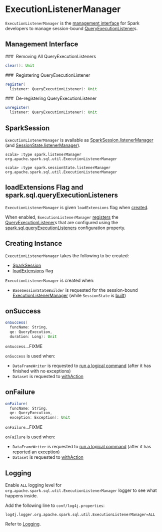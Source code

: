 # ExecutionListenerManager

`ExecutionListenerManager` is the [management interface](#management-interface) for Spark developers to manage session-bound [QueryExecutionListener](QueryExecutionListener.md)s.

## Management Interface

### <span id="clear"> Removing All QueryExecutionListeners

```scala
clear(): Unit
```

### <span id="register"> Registering QueryExecutionListener

```scala
register(
  listener: QueryExecutionListener): Unit
```

### <span id="unregister"> De-registering QueryExecutionListener

```scala
unregister(
  listener: QueryExecutionListener): Unit
```

## <span id="listenerManager"> SparkSession

`ExecutionListenerManager` is available as [SparkSession.listenerManager](SparkSession.md#listenerManager) (and [SessionState.listenerManager](SessionState.md#listenerManager)).

```text
scala> :type spark.listenerManager
org.apache.spark.sql.util.ExecutionListenerManager
```

```text
scala> :type spark.sessionState.listenerManager
org.apache.spark.sql.util.ExecutionListenerManager
```

## <span id="loadExtensions"><span id="spark.sql.queryExecutionListeners"> loadExtensions Flag and spark.sql.queryExecutionListeners

`ExecutionListenerManager` is given `loadExtensions` flag when [created](#creating-instance).

When enabled, `ExecutionListenerManager` [registers](#register) the [QueryExecutionListener](QueryExecutionListener.md)s that are configured using the [spark.sql.queryExecutionListeners](StaticSQLConf.md#spark.sql.queryExecutionListeners) configuration property.

## Creating Instance

`ExecutionListenerManager` takes the following to be created:

* <span id="session"> [SparkSession](SparkSession.md)
* [loadExtensions](#loadExtensions) flag

`ExecutionListenerManager` is created when:

* `BaseSessionStateBuilder` is requested for the session-bound [ExecutionListenerManager](BaseSessionStateBuilder.md#listenerManager) (while `SessionState` is [built](BaseSessionStateBuilder.md#build))

## <span id="onSuccess"> onSuccess

```scala
onSuccess(
  funcName: String,
  qe: QueryExecution,
  duration: Long): Unit
```

`onSuccess`...FIXME

`onSuccess` is used when:

* `DataFrameWriter` is requested to [run a logical command](DataFrameWriter.md#runCommand) (after it has finished with no exceptions)
* `Dataset` is requested to [withAction](Dataset.md#withAction)

## <span id="onFailure"> onFailure

```scala
onFailure(
  funcName: String,
  qe: QueryExecution,
  exception: Exception): Unit
```

`onFailure`...FIXME

`onFailure` is used when:

* `DataFrameWriter` is requested to [run a logical command](DataFrameWriter.md#runCommand) (after it has reported an exception)
* `Dataset` is requested to [withAction](Dataset.md#withAction)

## Logging

Enable `ALL` logging level for `org.apache.spark.sql.util.ExecutionListenerManager` logger to see what happens inside.

Add the following line to `conf/log4j.properties`:

```text
log4j.logger.org.apache.spark.sql.util.ExecutionListenerManager=ALL
```

Refer to [Logging](spark-logging.md).
